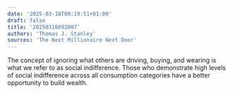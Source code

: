 ```yaml
---
date: '2025-03-18T09:19:51+01:00'
draft: false
title: '20250318092007'
authors: 'Thomas J. Stanley'
sources: 'The Next Millionaire Next Door'
---
```


The concept of ignoring what others are driving, buying, and wearing is what we refer to as social indifference. Those
who demonstrate high levels of social indifference across all consumption categories have a better opportunity to build
wealth.
